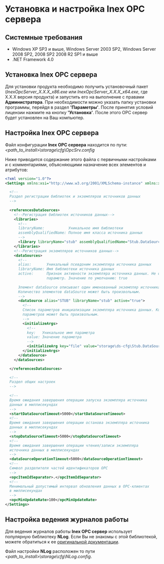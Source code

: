 # Установка и настройка Inex OPC сервера

## Системные требования

 - Windows XP SP3 и выше, Windows Server 2003 SP2, Windows Server 2008 SP2, 2008 SP2 2008 R2 SP1 и выше
 - .NET Framework 4.0

## Установка Inex OPC сервера

Для установки продукта необходимо получить установочный пакет (_InexOpcServer_X.X.X_x86.exe_ или _InexOpcServer_X.X.X_x64.exe_, где X.X.X версия продукта) и запустить его на выполнение с правами **Администратора**. При необходимости можно указать папку установки программы, перейдя в раздел **'Параметры'**. После принятия условий лицензии нажмите на кнопку **'Установка'**. После этого OPC сервер будет установлен на Ваш компьютер.

## Настройка Inex OPC сервера

Файл конфигурации **Inex OPC сервера** находится по пути: 
_&lt;path_to_install&gt;\storage\cfg\OpcSrv.config_

Ниже приводится содержание этого файла с первичными настройками и с комментариями, объясняющими назначение всех элементов и атрибутов:

``` xml
<?xml version="1.0"?>
<Settings xmlns:xsi="http://www.w3.org/2001/XMLSchema-instance" xmlns:xsd="http://www.w3.org/2001/XMLSchema">

  <!--
  Раздел регистрации библиотек и экземпляров источников данных
  -->
  
  <referencesDataSources>
    <!--Регистрация библиотек источников данных-->
    <libraries>
      <!--
      libraryName:           Уникальное имя библиотеки
      assemblyQualifiedName: Полное имя класса источника данных
      -->
      <library libraryName="stub" assemblyQualifiedName="Stub.DataSource.StubDs, Stub.DataSource, Version=1.0.0.0" />
    </libraries>
    <!--Регистрация экземпляров источников данных-->
    <dataSources>
      <!--
      alias:       Уникальный псевдоним экземпляра источника данных
      libraryName: Имя библиотеки источника данных
      active:      Признак активности экземпляра источника данных. Не обязательный 
                   параметр. Значение по умолчанию: true
      
      Элемент dataSource описывает один именованный экземпляр источника данных. 
      Количество элементов dataSource может быть произвольным.
      -->
      <dataSource alias="STUB" libraryName="stub" active="true">
        <!--
        Список параметров инициализации экземпляра источника данных. Количество 
        параметров может быть произвольным.
        -->
        <initializeArgs>
          <!--
          key:   Уникальное имя параметра
          value: Значение параметра
          -->
          <initializeArg key="file" value="storage\ds-cfg\Stub.DataSource\Stub.DataSource.xml" />
        </initializeArgs>
      </dataSource>
    </dataSources>

  </referencesDataSources>

  <!--
  Раздел общих настроек
  -->
  
  <!--
  Время ожидания завершения операции запуска экземпляра источника 
  данных в миллисекундах
  -->
  <startDataSourceTimeout>5000</startDataSourceTimeout>
  <!--
  Время ожидания завершения операции останова экземпляра источника 
  данных в миллисекундах
  -->
  <stopDataSourceTimeout>5000</stopDataSourceTimeout>
  <!--
  Время ожидания завершения операции чтения/записи экземпляра 
  источника данных в миллисекундах
  -->
  <dataSourceOperationTimeout>5000</dataSourceOperationTimeout>
  <!--
  Символ разделителя частей идентификаторов OPC
  -->
  <opcItemIdSeparator>.</opcItemIdSeparator>
  <!--
  Минимальный допустимый интервал обновления данных в OPC-клиентах 
  в миллисекундах
  -->
  <opcMinUpdateRate>100</opcMinUpdateRate>
</Settings>
```
## Настройка ведения журналов работы

Для ведения журналов работы **Inex OPC сервер** использует популярную библиотеку **NLog**. Если Вы не знакомы с этой библиотекой, можете обратиться к ее [оригинальной документации](https://github.com/nlog/nlog/wiki).

Файл настройки **NLog** расположен то пути _&lt;path_to_install&gt;\storage\cfg\NLog.config_.
